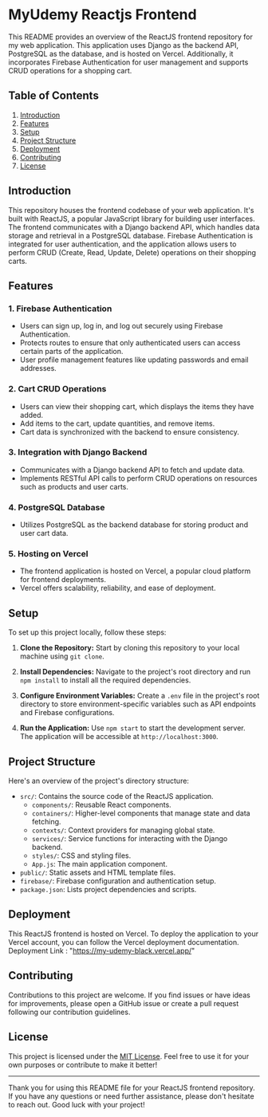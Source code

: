 # MyUdemy Reactjs Frontend

This README provides an overview of the ReactJS frontend repository for my web application. This application uses Django as the backend API, PostgreSQL as the database, and is hosted on Vercel. Additionally, it incorporates Firebase Authentication for user management and supports CRUD operations for a shopping cart.

## Table of Contents

1. [Introduction](#introduction)
2. [Features](#features)
3. [Setup](#setup)
4. [Project Structure](#project-structure)
5. [Deployment](#deployment)
6. [Contributing](#contributing)
7. [License](#license)

## Introduction

This repository houses the frontend codebase of your web application. It's built with ReactJS, a popular JavaScript library for building user interfaces. The frontend communicates with a Django backend API, which handles data storage and retrieval in a PostgreSQL database. Firebase Authentication is integrated for user authentication, and the application allows users to perform CRUD (Create, Read, Update, Delete) operations on their shopping carts.

## Features

### 1. Firebase Authentication

- Users can sign up, log in, and log out securely using Firebase Authentication.
- Protects routes to ensure that only authenticated users can access certain parts of the application.
- User profile management features like updating passwords and email addresses.

### 2. Cart CRUD Operations

- Users can view their shopping cart, which displays the items they have added.
- Add items to the cart, update quantities, and remove items.
- Cart data is synchronized with the backend to ensure consistency.

### 3. Integration with Django Backend

- Communicates with a Django backend API to fetch and update data.
- Implements RESTful API calls to perform CRUD operations on resources such as products and user carts.

### 4. PostgreSQL Database

- Utilizes PostgreSQL as the backend database for storing product and user cart data.

### 5. Hosting on Vercel

- The frontend application is hosted on Vercel, a popular cloud platform for frontend deployments.
- Vercel offers scalability, reliability, and ease of deployment.

## Setup

To set up this project locally, follow these steps:

1. **Clone the Repository:** Start by cloning this repository to your local machine using `git clone`.

2. **Install Dependencies:** Navigate to the project's root directory and run `npm install` to install all the required dependencies.

3. **Configure Environment Variables:** Create a `.env` file in the project's root directory to store environment-specific variables such as API endpoints and Firebase configurations.

4. **Run the Application:** Use `npm start` to start the development server. The application will be accessible at `http://localhost:3000`.

## Project Structure

Here's an overview of the project's directory structure:

- `src/`: Contains the source code of the ReactJS application.
  - `components/`: Reusable React components.
  - `containers/`: Higher-level components that manage state and data fetching.
  - `contexts/`: Context providers for managing global state.
  - `services/`: Service functions for interacting with the Django backend.
  - `styles/`: CSS and styling files.
  - `App.js`: The main application component.
- `public/`: Static assets and HTML template files.
- `firebase/`: Firebase configuration and authentication setup.
- `package.json`: Lists project dependencies and scripts.

## Deployment

This ReactJS frontend is hosted on Vercel. To deploy the application to your Vercel account, you can follow the Vercel deployment documentation.
Deployment Link : "https://my-udemy-black.vercel.app/"

## Contributing

Contributions to this project are welcome. If you find issues or have ideas for improvements, please open a GitHub issue or create a pull request following our contribution guidelines.

## License

This project is licensed under the [MIT License](LICENSE). Feel free to use it for your own purposes or contribute to make it better!

---

Thank you for using this README file for your ReactJS frontend repository. If you have any questions or need further assistance, please don't hesitate to reach out. Good luck with your project!
